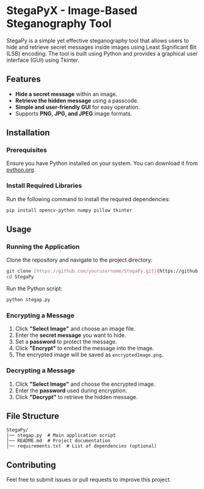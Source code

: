# StegaPyX - Image-Based Steganography Tool

StegaPy is a simple yet effective steganography tool that allows users to hide and retrieve secret messages inside images using Least Significant Bit (LSB) encoding. The tool is built using Python and provides a graphical user interface (GUI) using Tkinter.

## Features
- **Hide a secret message** within an image.
- **Retrieve the hidden message** using a passcode.
- **Simple and user-friendly GUI** for easy operation.
- Supports **PNG, JPG, and JPEG** image formats.

## Installation
### Prerequisites
Ensure you have Python installed on your system. You can download it from [python.org](https://www.python.org/).

### Install Required Libraries
Run the following command to install the required dependencies:
```bash
pip install opencv-python numpy pillow tkinter
```

## Usage
### Running the Application
Clone the repository and navigate to the project directory:
```bash
git clone [https://github.com/yourusername/StegaPy.git](https://github.com/Lasya1905/Steganography.git)
cd StegaPy
```
Run the Python script:
```bash
python stegap.py
```

### Encrypting a Message
1. Click **"Select Image"** and choose an image file.
2. Enter the **secret message** you want to hide.
3. Set a **password** to protect the message.
4. Click **"Encrypt"** to embed the message into the image.
5. The encrypted image will be saved as `encryptedImage.png`.

### Decrypting a Message
1. Click **"Select Image"** and choose the encrypted image.
2. Enter the **password** used during encryption.
3. Click **"Decrypt"** to retrieve the hidden message.

## File Structure
```
StegaPy/
│── stegap.py  # Main application script
│── README.md  # Project documentation
│── requirements.txt  # List of dependencies (optional)
```

## Contributing
Feel free to submit issues or pull requests to improve this project.

